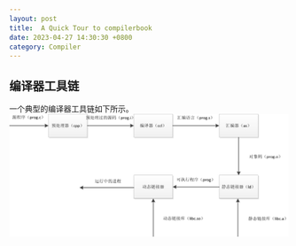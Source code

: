 ```yaml
---
layout: post
title:  A Quick Tour to compilerbook
date: 2023-04-27 14:30:30 +0800
category: Compiler
---
```

## 编译器工具链<br>
一个典型的编译器工具链如下所示。
![编译器工具链](public/images/compiler_toolchain.png)